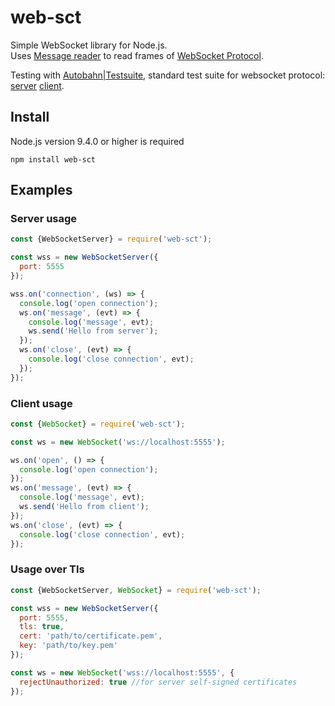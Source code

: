# web-sct

Simple WebSocket library for Node.js.<br>
Uses [Message reader][message-reader] to read frames of [WebSocket Protocol][rfc-6455].

Testing with [Autobahn|Testsuite], standard test suite for websocket protocol:
[server][autobahn-server-report] [client][autobahn-client-report].

## Install
Node.js version 9.4.0 or higher is required
```
npm install web-sct
```

## Examples

### Server usage

```js
const {WebSocketServer} = require('web-sct');

const wss = new WebSocketServer({
  port: 5555
});

wss.on('connection', (ws) => {
  console.log('open connection');
  ws.on('message', (evt) => {
    console.log('message', evt);
    ws.send('Hello from server');
  });
  ws.on('close', (evt) => {
    console.log('close connection', evt);
  });
});
```

### Client usage

```js
const {WebSocket} = require('web-sct');

const ws = new WebSocket('ws://localhost:5555');

ws.on('open', () => {
  console.log('open connection');
});
ws.on('message', (evt) => {
  console.log('message', evt);
  ws.send('Hello from client');
});
ws.on('close', (evt) => {
  console.log('close connection', evt);
});
```

### Usage over Tls

```js
const {WebSocketServer, WebSocket} = require('web-sct');

const wss = new WebSocketServer({
  port: 5555,
  tls: true,
  cert: 'path/to/certificate.pem',
  key: 'path/to/key.pem'
});

const ws = new WebSocket('wss://localhost:5555', {
  rejectUnauthorized: true //for server self-signed certificates
});
```



[rfc-6455]: http://tools.ietf.org/html/rfc6455
[message-reader]: https://www.npmjs.com/package/message-reader
[Autobahn|Testsuite]: https://github.com/crossbario/autobahn-testsuite
[autobahn-server-report]: http://ls16.github.io/web-sct/autobahn/servers/
[autobahn-client-report]: http://ls16.github.io/web-sct/autobahn/clients/